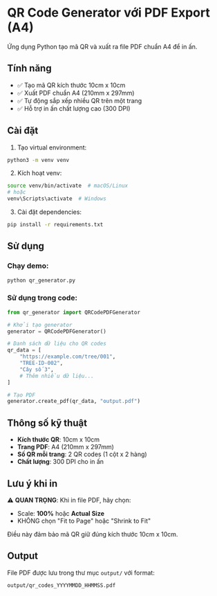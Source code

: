 # QR Code Generator với PDF Export (A4)

Ứng dụng Python tạo mã QR và xuất ra file PDF chuẩn A4 để in ấn.

## Tính năng

- ✅ Tạo mã QR kích thước 10cm x 10cm
- ✅ Xuất PDF chuẩn A4 (210mm x 297mm)
- ✅ Tự động sắp xếp nhiều QR trên một trang
- ✅ Hỗ trợ in ấn chất lượng cao (300 DPI)

## Cài đặt

1. Tạo virtual environment:
```bash
python3 -m venv venv
```

2. Kích hoạt venv:
```bash
source venv/bin/activate  # macOS/Linux
# hoặc
venv\Scripts\activate  # Windows
```

3. Cài đặt dependencies:
```bash
pip install -r requirements.txt
```

## Sử dụng

### Chạy demo:
```bash
python qr_generator.py
```

### Sử dụng trong code:
```python
from qr_generator import QRCodePDFGenerator

# Khởi tạo generator
generator = QRCodePDFGenerator()

# Danh sách dữ liệu cho QR codes
qr_data = [
    "https://example.com/tree/001",
    "TREE-ID-002",
    "Cây số 3",
    # Thêm nhiều dữ liệu...
]

# Tạo PDF
generator.create_pdf(qr_data, "output.pdf")
```

## Thông số kỹ thuật

- **Kích thước QR**: 10cm x 10cm
- **Trang PDF**: A4 (210mm x 297mm)
- **Số QR mỗi trang**: 2 QR codes (1 cột x 2 hàng)
- **Chất lượng**: 300 DPI cho in ấn

## Lưu ý khi in

⚠️ **QUAN TRỌNG**: Khi in file PDF, hãy chọn:
- Scale: **100%** hoặc **Actual Size**
- KHÔNG chọn "Fit to Page" hoặc "Shrink to Fit"

Điều này đảm bảo mã QR giữ đúng kích thước 10cm x 10cm.

## Output

File PDF được lưu trong thư mục `output/` với format:
```
output/qr_codes_YYYYMMDD_HHMMSS.pdf
```